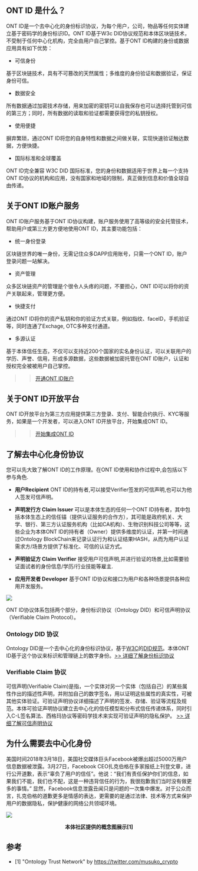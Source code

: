 
## ONT ID 是什么？

ONT ID是一个去中心化的身份标识协议，为每个用户，公司，物品等任何实体建立基于密码学的身份标识ID。ONT ID基于W3c DID协议规范和本体区块链技术，不受制于任何中心化机构，完全由用户自己掌控。基于ONT ID构建的身份或数据应用具有如下优势：

* 可信身份

基于区块链技术，具有不可篡改的天然属性；多维度的身份验证和数据验证，保证身份可信。

* 数据安全

所有数据通过加密技术存储，用来加密的密钥可以自我保存也可以选择托管到可信的第三方；同时，所有数据的读取和验证都需要获得您的私钥授权。

* 使用便捷

摒弃繁琐，通过ONT ID将您的自身特性和数据之间做关联，实现快速验证触达数据，方便快捷。

* 国际标准和全球覆盖

ONT ID完全兼容 W3C DID 国际标准，您的身份和数据适用于世界上每一个支持ONT ID协议的机构和应用，没有国家和地域的限制，真正做到信息和价值全球自由传递。 


## 关于ONT ID账户服务 

ONT ID账户服务基于ONT ID协议构建，账户服务使用了高等级的安全托管技术，帮助用户或第三方更方便地使用ONT ID，其主要功能包括：

* 统一身份登录

区块链世界的唯一身份，无需记住众多DAPP应用账号，只需一个ONT ID，账户登录问题一站解决。

* 资产管理

众多区块链资产的管理是个很令人头疼的问题，不要担心，ONT ID可以将你的资产关联起来，管理更方便。

* 快捷支付

通过ONT ID将你的资产私钥和你的验证方式关联，例如指纹、faceID，手机验证等，同时连通了Exchage, OTC多种支付通道。

* 多源认证

基于本体信任生态，不仅可以支持近200个国家的实名身份认证，可以关联用户的学历、声誉、信用，形成多源数据，这些数据被加密托管在ONT ID账户，认证和授权完全被被用户自己掌控。

>> [开通ONT ID账户](https://ontid.pro)

## 关于ONT ID开放平台

ONT ID开放平台为第三方应用提供第三方登录、支付、智能合约执行、KYC等服务，如果是一个开发者，可以进入ONT ID开放平台，开始集成ONT ID。

>> [开始集成ONT ID](https://pro-docs.ont.io/#/docs-cn/ontid/open-platform)


## 了解去中心化身份协议

您可以先大致了解ONT ID的工作原理。在ONT ID使用和协作过程中,会包括以下参与角色.

* **用户Recipient** ONT ID的持有者,可以接受Verifier签发的可信声明,也可以为他人签发可信声明。 

* **声明发行方 Claim Issuer** 可以是本体生态的任何一个ONT ID持有者，其中包括本体生态上的信任锚（提供认证服务的合作方），其可能是政府机关、大学、银行、第三方认证服务机构（比如CA机构）、生物识别科技公司等等，这些企业为本体ONT ID的持有者（Owner）提供多维度的认证，并第一时间通过Ontology BlockChain来记录认证行为和认证结果HASH，从而为用户认证需求方/场景方提供了标准化、可信的认证方式。

* **声明验证方 Claim Verifier** 接受用户可信声明,并进行验证的场景,比如需要验证面试者的身份信息/学历/行业技能等雇主.

* **应用开发者 Developer** 基于ONT ID协议和接口为用户和各种场景提供各种应用开发服务。

![](https://github.com/ontio/ontology-DID/raw/master/images/claim_workflow_cn.png)


ONT ID协议体系包括两个部分，身份标识协议（Ontology DID）和可信声明协议（Verifiable Claim Protocol）。

### Ontology DID 协议

Ontology DID是一个去中心化的身份标识协议，基于[W3C](https://www.w3.org/2017/vc/WG/)的[DID规范](https://w3c-ccg.github.io/did-spec/)。本体ONT ID基于这个协议来标识和管理链上的数字身份。[>> 详细了解身份标识协议](https://github.com/ontio/ontology-DID/blob/master/docs/cn/ONTID_protocol_spec_cn.md)

### Verifiable Claim 协议

可信声明(Verifiable Claim)是指，一个实体对另一个实体（包括自己）的某些属性作出的描述性声明，并附加自己的数字签名，用以证明这些属性的真实性，可被其他实体验证。可验证声明协议详细描述了声明的签发、存储、验证等流程及规范。本体可验证声明协议建立去中心化的信任模型和分布式信任传递体系，同时引入C-L签名算法、西格玛协议等密码学技术来实现可验证声明的隐私保护。
[>> 详细了解可信声明协议](https://github.com/ontio/ontology-DID/blob/master/docs/cn/claim_spec_cn.md)


## 为什么需要去中心化身份

美国时间2018年3月18日，美国社交媒体巨头Facebook被爆出超过5000万用户信息数据被泄露。3月27日，Facebook CEO扎克伯格在多家报纸上刊登文章，进行公开道歉，表示“辜负了用户的信任”。他说：“我们有责任保护你们的信息，如果我们不能，我们也不配，这是一种违背信任的行为，我很抱歉我们当时没有做更多的事情。” 
显然，Facebook信息泄露丑闻只是问题的一次集中爆发。对于公众而言，扎克伯格的道歉更多是情感的表达，更需要的是通过法律、技术等方式来保护用户的数据隐私，保护健康的网络公共领域环境。

![](https://github.com/ontio/ontology-DID/raw/master/images/ontid.jpg)
<p align="center">
<b>本体社区提供的概念图展示[1]</b>
</p>

## 参考

- [1] "Ontology Trust Network" by https://twitter.com/musuko_crypto
